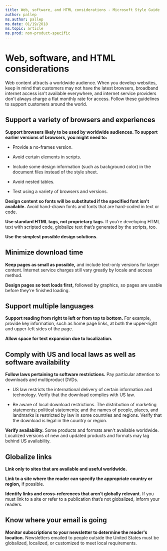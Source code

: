 ```yaml
---
title: Web, software, and HTML considerations - Microsoft Style Guide
author: pallep
ms.author: pallep
ms.date: 01/19/2018
ms.topic: article
ms.prod: non-product-specific
---
```


# Web, software, and HTML considerations

Web content attracts a worldwide audience. When you develop websites, keep in mind that customers may not have the latest browsers, broadband
internet access isn't available everywhere, and internet service
providers don't always charge a flat monthly rate for access. Follow these guidelines to support customers around the world.

## Support a variety of browsers and experiences

**Support browsers likely to be used by worldwide audiences. To support earlier versions of browsers, you might need to:**

  - Provide a no-frames version. 
  
  - Avoid certain elements in scripts. 
  
  - Include some design information (such as background color) in the document files instead of the style sheet. 
  
  - Avoid nested tables.
  
  - Test using a variety of browsers and versions. 

**Design content so fonts will be substituted if the specified font isn't
available.** Avoid hand-drawn fonts and fonts that are hard-coded in text or code.

**Use standard HTML tags, not proprietary tags.** If you’re developing HTML text with scripted code, globalize text that’s generated by the scripts, too.

**Use the simplest possible design solutions.**

## Minimize download time

**Keep pages as small as possible,**
and include text-only versions for larger content. Internet service
charges still vary greatly by locale and access method.

**Design pages so text loads first,** followed by graphics, so pages are usable before they're finished loading. 

## Support multiple languages

**Support reading from right to left or from top to bottom.**
For example, provide key information, such as home
page links, at both the upper-right and upper-left sides of the
page. 

**Allow space for text expansion due to localization.**

## Comply with US and local laws as well as software availability

**Follow laws pertaining to software restrictions.** Pay particular attention to downloads and multiproduct DVDs. 

  - US
    law restricts the international delivery of certain
    information and technology. Verify that the download complies with
    US law.
    
  - Be
    aware of local download restrictions. The distribution of
    marketing statements; political statements; and the names of people,
    places, and landmarks is restricted by law in some countries and
    regions. Verify that the download is legal in the country or
    region.

**Verify availability.**
Some products and formats aren't available worldwide.
Localized versions of new and updated products and formats may lag
behind US availability. 

## Globalize links

**Link only to sites that are available and useful worldwide.**

**Link to a site where the reader can specify the appropriate country or region,** if possible.

**Identify links and cross-references that aren’t globally relevant.** If you must link to a site or refer to a publication that’s not globalized, inform your readers.

## Know where your email is going

**Monitor subscriptions to your newsletter to determine the reader's location.**
Newsletters emailed to people outside the United States must
be globalized, localized, or customized to meet local
requirements.
